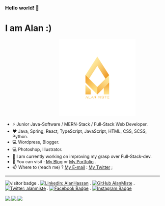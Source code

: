 ### Hello world! 👋

# I am Alan :)

<p align="center" style="width:600px">
  <a href="https://alanmiste.github.io" target="_blank">
    <img width="250" height="250" src="https://raw.githubusercontent.com/alanmiste/alanmiste/main/Alan%20Miste%20Logo.png" alt="AlanMiste Logo"/>
  </a>
</p>

- ⚡ Junior Java-Software / MERN-Stack / Full-Stack Web Developer. 
- :heart: Java, Spring, React, TypeScript, JavaScript, HTML, CSS, SCSS, Python.
- 💻 Wordpress, Blogger.
- :computer: Photoshop, Illustrator.
- 🔭 I am currently working on improving my grasp over Full-Stack-dev.
- :pencil: You can visit : [My Blog](https://alanmiste.wordpress.com "Alan's Blog") or [My Portfolio](https://alanmiste.github.io/ "Alan's Portfolio") .
- 📫 Where to (reach me) ? [My E-mail](mailto:alanhsnn@gmail.com "My E-mail") : [My Twitter](https://twitter.com/AlanMiste "My twitter account") ;

---

![visitor badge](https://visitor-badge.glitch.me/badge?page_id=alanmiste.visitor-badge&left_text=You%20are%20the%20visitor%20number) .  [![Linkedin: AlanHassan](https://img.shields.io/badge/-AlanHassan-blue?style=flat-square&logo=Linkedin&logoColor=white&link=https://www.linkedin.com/in/alanhsnn/)](https://www.linkedin.com/in/alanhassan/) . [![GitHub AlanMiste](https://img.shields.io/github/followers/AlanMiste?label=follow&style=social)](https://github.com/AlanMiste) . [![Twitter: alanmiste](https://img.shields.io/twitter/follow/AlanMiste?style=social)](https://twitter.com/AlanMiste) .  [![Facebook Badge](https://img.shields.io/badge/-AlanMiste-blue?style=plastic&logo=Facebook&logoColor=white&link=https://www.facebook.com/AlanMiste)](https://www.facebook.com/AlanMiste) . [![Instagram Badge](https://img.shields.io/badge/-AlanMiste-gray?style=plastic&logo=instagram&logoColor=white&link=https://instagram.com/AlanMiste/)](https://instagram.com/AlanMiste)

<!-- ![Alan's GitHub stats](https://github-readme-stats.vercel.app/api?username=alanmiste&count_private=true&theme=highcontrast&show_icons=true) -->

<a href="#">
 <img align="center" src="https://github-readme-stats.vercel.app/api?username=AlanMiste&count_private=true&show_icons=true&theme=algolia" />
</a>

<a href="#">
 <img align="center" src="http://github-readme-streak-stats.herokuapp.com?user=AlanMiste&theme=algolia" />
</a>

<a href="#">
 <img align="center" src="https://github-readme-stats.vercel.app/api/top-langs/?username=alanmiste&layout=compact&theme=algolia" />
</a>

<!-- ![Alan's GitHub stats](https://github-readme-stats.vercel.app/api?username=AlanMiste&count_private=true&show_icons=true&theme=algolia) -->

<!-- [![GitHub Streak](http://github-readme-streak-stats.herokuapp.com?user=AlanMiste&theme=algolia)](https://git.io/streak-stats) -->

<!-- [![Top Langs](https://github-readme-stats.vercel.app/api/top-langs/?username=alanmiste&layout=compact&theme=algolia)](https://github.com/alanmiste/github-readme-stats) -->
